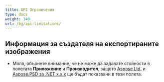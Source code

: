 ```yaml
---
title: API Ограничения
type: docs
weight: 140
url: /bg/api-limitations/
---
```


## **Информация за създателя на експортираните изображения**
- Моля, обърнете внимание, че не може да задавате стойности в полетата **Приложение** и **Производител**, защото [Aspose Ltd.](https://www.aspose.com) и [Aspose.PSD за .NET x.x.x](https://products.aspose.com/psd/net) ще бъдат показвани в тези полета.